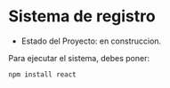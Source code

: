 <h1> Sistema de registro</h1>

- Estado del Proyecto: en construccion.

Para ejecutar el sistema, debes poner:

```npm install react```
